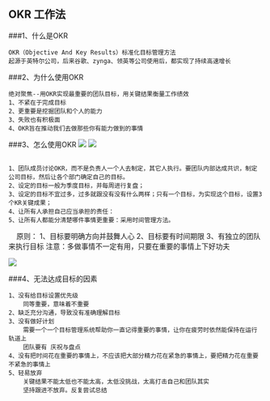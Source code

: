 ## OKR 工作法###1、什么是OKR    OKR（Objective And Key Results）标准化目标管理方法    起源于英特尔公司，后来谷歌、zynga、领英等公司使用后，都实现了持续高速增长###2、为什么使用OKR    绝对聚焦--用OKR实现最重要的团队目标，用关键结果衡量工作绩效    1、不紧在于完成目标    2、更重要是挖掘团队和个人的能力    3、失败也有积极面    4、OKR旨在推动我们去做那些你有能力做到的事情###3、怎么使用OKR![](./15531464126820/15531499587867.jpg)![](./15531464126820/15531518367114.jpg)         1、团队成员讨论OKR，而不是负责人一个人去制定，其它人执行。要团队内部达成共识，制定公司目标，然后让各个部门确定自己的目标。    2、设定的目标一般为季度目标，并每周进行复盘；    3、设定的目标不宜过多，过多就跟没有没有什么两样；只有一个目标，为实现这个目标，设置3个KR关键成果；    4、让所有人承担自己应当承担的责任：     5、让所有人都能分清楚哪件事情更重要：采用时间管理方法。      原则：1、目标要明确方向并鼓舞人心2、目标要有时间期限3、有独立的团队来执行目标注意：多做事情不一定有用，只要在重要的事情上下好功夫![](./15531464126820/15531489949377.jpg)###4、无法达成目标的因素    1、没有给目标设置优先级        同等重要，意味着不重要    2、缺乏充分沟通，导致没有准确理解目标    3、没有做好计划        需要一个一个目标管理系统帮助你一直记得重要的事情，让你在疲劳时依然能保持在运行轨道上        团队要有 庆祝与盘点    4、没有把时间花在重要的事情上，不应该把大部分精力花在紧急的事情上，要把精力花在重要不紧急的事情上    5、轻易放弃        关键结果不能太低也不能太高，太低没挑战，太高打击自己和团队其实        坚持跟进不放弃。反复尝试总结